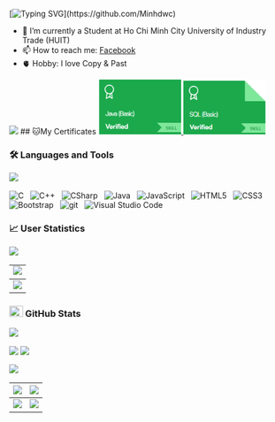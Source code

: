 <!--### <p>Hi There ! <img src="https://media.giphy.com/media/hvRJCLFzcasrR4ia7z/giphy.gif" width="25"></p>-->
[![Typing SVG](https://readme-typing-svg.herokuapp.com/?font=Roboto&color=016EEA&size=60&center=true&vCenter=true&width=900&height=100&lines=Hi+there!+%F0%9F%91%8B;I'm+Lê+Minh+Đức;Nice+to+Meet+You+!!!...)](https://github.com/Minhdwc)
- 🔭 I’m currently a Student at Ho Chi Minh City University of Industry Trade (HUIT) 
- 📫 How to reach me: [Facebook]
- 🫀 Hobby: I love Copy & Past

<!--END_SECTION:waka-->
[Facebook]: https://www.facebook.com/iustt31

<img src="https://user-images.githubusercontent.com/73097560/115834477-dbab4500-a447-11eb-908a-139a6edaec5c.gif">
## 🐱My Certificates

<a href="./Certificate/img_Java_basic.png">
    <img height="100px" width="150px" src="./Certificate/logo_javaBasic.png " alt="java basic skill"/>
</a>
<a href="./Certificate/img_SQL_basic.png">
   <img height="100px" width="150px" src="./Certificate/logo_sqlBasic.png " alt="sql basic skill"/>
</a>

### 🛠 Languages and Tools
<img src="https://user-images.githubusercontent.com/73097560/115834477-dbab4500-a447-11eb-908a-139a6edaec5c.gif">

<img src="https://img.shields.io/badge/C-00599C?style=for-the-badge&logo=c&logoColor=white" title="C" height="25"/> &nbsp;
<img src="https://img.shields.io/badge/C%2B%2B-00599C?style=for-the-badge&logo=c%2B%2B&logoColor=white" title="C++" height="25"/> &nbsp;
<img src="https://img.shields.io/badge/C%23-239120?style=for-the-badge&logo=c-sharp&logoColor=white" title="CSharp" height="25"/> &nbsp;
<img src="https://img.shields.io/badge/Java-ED8B00?style=for-the-badge&logo=java&logoColor=white" title="Java" height="25"/> &nbsp;
<img src="https://img.shields.io/badge/JavaScript-282C34?logo=javascript&logoColor=F7DF1E" title="JavaScript" height="25"/> &nbsp;
<img src="https://img.shields.io/badge/HTML5-282C34?logo=html5&logoColor=E34F26" title="HTML5" height="25"/> &nbsp;
<img src="https://img.shields.io/badge/CSS3-282C34?logo=css3&logoColor=1572B6" title="CSS3" height="25"/> &nbsp;
<img src="https://img.shields.io/badge/Bootstrap-282C34?logo=bootstrap&logoColor=7952B3" title="Bootstrap" height="25"/> &nbsp;
<img src="https://img.shields.io/badge/git-282C34?logo=git&logoColor=F05032" title="git" height="25"/> &nbsp;
<img src="https://img.shields.io/badge/VS%20Code-282C34?logo=visual-studio-code&logoColor=007ACC"  title="Visual Studio Code" height="25"/> &nbsp;

### 📈 User Statistics
<img src="https://user-images.githubusercontent.com/73097560/115834477-dbab4500-a447-11eb-908a-139a6edaec5c.gif">

<table>
  <tbody>
    <tr>
      <td>
        <a href="https://github-readme-streak-stats.herokuapp.com/?user=Minhdwc">
          <img width="705" src="https://github-readme-streak-stats.herokuapp.com/?user=Minhdwc&bg_color=30,e96443,904e95&title_color=fff&text_color=fff&theme=radical&hide_border=true">
        </a>
      </td>
    </tr>
  </tbody>
  <tbody>
    <tr>
      <td>
        <a href="https://github-profile-summary-cards.vercel.app/api/cards/profile-details?username=Minhdwc">
          <img width="715" src="https://github-profile-summary-cards.vercel.app/api/cards/profile-details?username=Minhdwc&theme=dracula"/>
        </a>
      </td>
    </tr>
  </tbody>  
</table>


### <img src="https://media.giphy.com/media/cj87CxfRtrUifF3Ryk/giphy.gif" width="25px" height="20px"> GitHub Stats
<img src="https://user-images.githubusercontent.com/73097560/115834477-dbab4500-a447-11eb-908a-139a6edaec5c.gif">

[<img src="https://github-readme-stats.vercel.app/api?username=Minhdwc&show_icons=true&count_private=true&bg_color=30,e96443,904e95&title_color=fff&text_color=fff&include_all_commits=true" height="175">](https://github-readme-stats.vercel.app/api?username=Minhdwc)
[<img src="https://github-readme-stats.vercel.app/api/top-langs/?username=Minhdwc&layout=compact&bg_color=30,e96443,904e95&title_color=fff&text_color=fff" height="175">](https://github-readme-stats.vercel.app/api/top-langs/?username=Minhdwc)

<img src="https://user-images.githubusercontent.com/73097560/115834477-dbab4500-a447-11eb-908a-139a6edaec5c.gif">

<table>
  <tbody>
    <tr>
      <th>
        <a href="https://github-profile-summary-cards.vercel.app/api/cards/repos-per-language?username=Minhdwc">
          <img src="https://github-profile-summary-cards.vercel.app/api/cards/repos-per-language?username=Minhdwc&theme=dracula"/>
        </a>
      </th>
      <th>
        <a href="https://github-profile-summary-cards.vercel.app/api/cards/most-commit-language?username=Minhdwc&">
          <img src="https://github-profile-summary-cards.vercel.app/api/cards/most-commit-language?username=Minhdwc&theme=dracula"/>
        </a>
      </th>
    </tr>
  </tbody>
  <tbody>
    <tr>
      <td>
        <a href="https://github-profile-summary-cards.vercel.app/api/cards/stats?username=Minhdwc">
          <img src="https://github-profile-summary-cards.vercel.app/api/cards/stats?username=Minhdwc&theme=dracula"/>
        </a>
      </td>
      <td>
        <a href="https://github-profile-summary-cards.vercel.app/api/cards/productive-time?username=Minhdwc">
          <img src="https://github-profile-summary-cards.vercel.app/api/cards/productive-time?username=Minhdwc&theme=dracula"/>
        </a>
      </td>
    </tr>
  </tbody>
</table>
